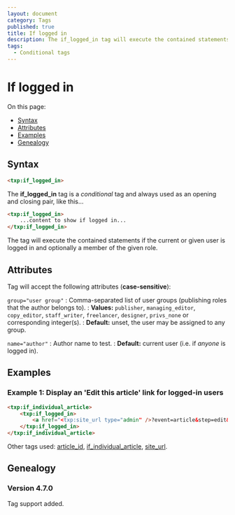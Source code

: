 ```yaml
---
layout: document
category: Tags
published: true
title: If logged in
description: The if_logged_in tag will execute the contained statements if the current or given user is logged in and optionally a member of the given role.
tags:
  - Conditional tags
---
```


# If logged in

On this page:

* [Syntax](#syntax)
* [Attributes](#attributes)
* [Examples](#examples)
* [Genealogy](#genealogy)

## Syntax

~~~ html
<txp:if_logged_in>
~~~

The **if_logged_in** tag is a *conditional* tag and always used as an opening and closing pair, like this...

~~~ html
<txp:if_logged_in>
    ...content to show if logged in...
</txp:if_logged_in>
~~~

The tag will execute the contained statements if the current or given user is logged in and optionally a member of the given role.

## Attributes

Tag will accept the following attributes (**case-sensitive**):

`group="user group"`
: Comma-separated list of user groups (publishing roles that the author belongs to).
: **Values:** `publisher`, `managing_editor`, `copy_editor`, `staff_writer`, `freelancer`, `designer`, `privs_none` or corresponding integer(s).
: **Default:** unset, the user may be assigned to any group.

`name="author"`
: Author name to test.
: **Default:** current user (i.e. if *anyone* is logged in).

## Examples

### Example 1: Display an 'Edit this article' link for logged-in users

~~~ html
<txp:if_individual_article>
    <txp:if_logged_in>
        <a href="<txp:site_url type="admin" />?event=article&step=edit&ID=<txp:article_id />">Edit this article</a>
    </txp:if_logged_in>
</txp:if_individual_article>
~~~

Other tags used: [article_id](article_id), [if_individual_article](if_individual_article), [site_url](site_url).

## Genealogy

### Version 4.7.0

Tag support added.
